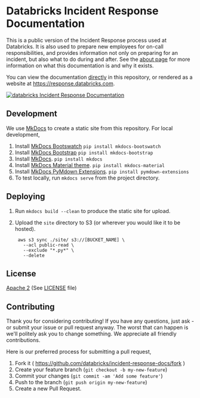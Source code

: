 # Databricks Incident Response Documentation
This is a public version of the Incident Response process used at Databricks. It is also used to prepare new employees for on-call responsibilities, and provides information not only on preparing for an incident, but also what to do during and after. See the [about page](docs/about.md) for more information on what this documentation is and why it exists.

You can view the documentation [directly](/docs/index.md) in this repository, or rendered as a website at https://response.databricks.com.

[![databricks Incident Response Documentation](screenshot.png)](https://response.databricks.com)

## Development
We use [MkDocs](http://www.mkdocs.org/) to create a static site from this repository. For local development,

1. Install [MkDocs Bootswatch](https://github.com/mkdocs/mkdocs-bootswatch) `pip install mkdocs-bootswatch`
1. Install [MkDocs Bootstrap](https://github.com/mkdocs/mkdocs-bootstrap) `pip install mkdocs-bootstrap`
1. Install [MkDocs](http://www.mkdocs.org/#installation). `pip install mkdocs`
1. Install [MkDocs Material theme](https://github.com/squidfunk/mkdocs-material). `pip install mkdocs-material`
1. Install [MkDocs PyMdown Extensions](https://squidfunk.github.io/mkdocs-material/extensions/pymdown/). `pip install pymdown-extensions`
1. To test locally, run `mkdocs serve` from the project directory.

## Deploying
1. Run `mkdocs build --clean` to produce the static site for upload.
1. Upload the `site` directory to S3 (or wherever you would like it to be hosted).

        aws s3 sync ./site/ s3://[BUCKET_NAME] \
          --acl public-read \
          --exclude "*.py*" \
          --delete

## License
[Apache 2](http://www.apache.org/licenses/LICENSE-2.0) (See [LICENSE](LICENSE) file)

## Contributing
Thank you for considering contributing! If you have any questions, just ask - or submit your issue or pull request anyway. The worst that can happen is we'll politely ask you to change something. We appreciate all friendly contributions.

Here is our preferred process for submitting a pull request,

1. Fork it ( https://github.com/databricks/incident-response-docs/fork )
1. Create your feature branch (`git checkout -b my-new-feature`)
1. Commit your changes (`git commit -am 'Add some feature'`)
1. Push to the branch (`git push origin my-new-feature`)
1. Create a new Pull Request.
